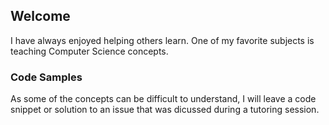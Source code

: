 <h2>Welcome</h2>
I have always enjoyed helping others learn.  
One of my favorite subjects is teaching Computer Science concepts.

<h3>Code Samples</h3>
As some of the concepts can be difficult to understand, I will leave a code snippet 
or solution to an issue that was dicussed during a tutoring session.


